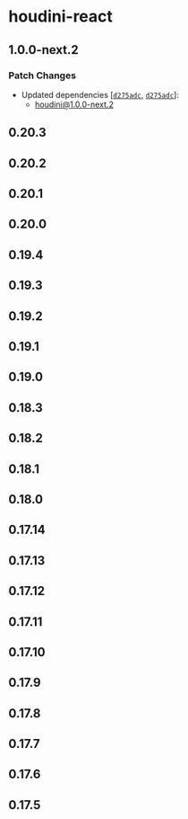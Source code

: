 # houdini-react

## 1.0.0-next.2

### Patch Changes

-   Updated dependencies [[`d275adc`](https://github.com/HoudiniGraphql/houdini/commit/d275adc97dd97c49a8e35159d41e638128d8ad69), [`d275adc`](https://github.com/HoudiniGraphql/houdini/commit/d275adc97dd97c49a8e35159d41e638128d8ad69)]:
    -   houdini@1.0.0-next.2

## 0.20.3

## 0.20.2

## 0.20.1

## 0.20.0

## 0.19.4

## 0.19.3

## 0.19.2

## 0.19.1

## 0.19.0

## 0.18.3

## 0.18.2

## 0.18.1

## 0.18.0

## 0.17.14

## 0.17.13

## 0.17.12

## 0.17.11

## 0.17.10

## 0.17.9

## 0.17.8

## 0.17.7

## 0.17.6

## 0.17.5
